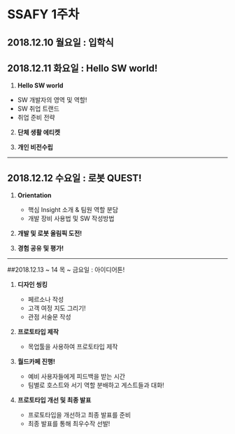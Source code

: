 # SSAFY 1주차

## 2018.12.10 **월요일** : 입학식

## 2018.12.11 **화요일** : Hello SW world!

1. **Hello SW world**

- SW 개발자의 영역 및 역할!
- SW 취업 트랜드
- 취업 준비 전략



2. **단체 생활 에티켓**



3. **개인 비전수립**

---

## 2018.12.12 **수요일** : 로봇 QUEST!

1. **Orientation**
   - 핵심 Insight 소개 & 팀원 역할 분담
   - 개발 장비 사용법 및 SW 작성방법



2. **개발 및 로봇 올림픽 도전!**



3. **경험 공유 및 평가!**

---

##2018.12.13 ~ 14 목 ~ 금요일 : 아이디어톤!

1. **디자인 씽킹**
   - 페르소나 작성 
   - 고객 여정 지도 그리기!
   - 관점 서술문 작성



2. **프로토타입 제작**
   - 목업툴을 사용하여 프로토타입 제작



3. **월드카페 진행!**
   - 예비 사용자들에게 피드백을 받는 시간
   - 팀별로 호스트와 서기 역할 분배하고 게스트들과 대화!



4. **프로토타입 개선 및 최종 발표**
   - 프로토타입을 개선하고 최종 발표를 준비
   - 최종 발표를 통해 최우수작 선발!